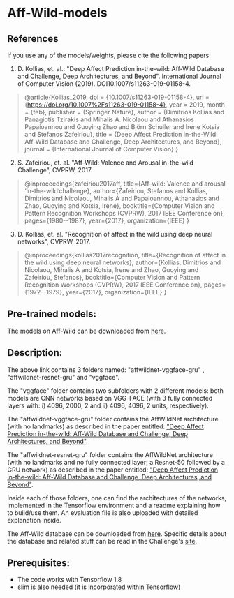 # Aff-Wild-models

## References

If you use any of the models/weights, please cite the following papers:

1.   D. Kollias, et. al.: "Deep Affect Prediction in-the-wild: Aff-Wild Database and Challenge, Deep Architectures, and Beyond". International  Journal  of  Computer  Vision  (2019).   DOI10.1007/s11263-019-01158-4.

> @article{Kollias_2019,
	doi = {10.1007/s11263-019-01158-4},
	url = {https://doi.org/10.1007%2Fs11263-019-01158-4},
	year = 2019,
	month = {feb},
	publisher = {Springer Nature},
	author = {Dimitrios Kollias and Panagiotis Tzirakis and Mihalis A. Nicolaou and Athanasios Papaioannou and Guoying Zhao and Björn Schuller and Irene Kotsia and Stefanos Zafeiriou},
	title = {Deep Affect Prediction in-the-Wild: Aff-Wild Database and Challenge, Deep Architectures, and Beyond},
	journal = {International Journal of Computer Vision}
}

2.  S. Zafeiriou, et. al. "Aff-Wild: Valence and Arousal in-the-wild Challenge", CVPRW, 2017.

>@inproceedings{zafeiriou2017aff, title={Aff-wild: Valence and arousal ‘in-the-wild’challenge}, author={Zafeiriou, Stefanos and Kollias, Dimitrios and Nicolaou, Mihalis A and Papaioannou, Athanasios and Zhao, Guoying and Kotsia, Irene}, booktitle={Computer Vision and Pattern Recognition Workshops (CVPRW), 2017 IEEE Conference on}, pages={1980--1987}, year={2017}, organization={IEEE} }

3. D. Kollias, et. al. "Recognition of affect in the wild using deep neural networks", CVPRW, 2017.

>@inproceedings{kollias2017recognition,
  title={Recognition of affect in the wild using deep neural networks},
  author={Kollias, Dimitrios and Nicolaou, Mihalis A and Kotsia, Irene and Zhao, Guoying and Zafeiriou, Stefanos},
  booktitle={Computer Vision and Pattern Recognition Workshops (CVPRW), 2017 IEEE Conference on},
  pages={1972--1979},
  year={2017},
  organization={IEEE}
}

## Pre-trained models:
The models on Aff-Wild can be downloaded from [here](https://drive.google.com/open?id=1xkVK92XLZOgYlpaRpG_-WP0Elzg4ewpw).


## Description:
The above link contains 3 folders named: "affwildnet-vggface-gru" , "affwildnet-resnet-gru" and "vggface".

The "vggface" folder contains two subfolders with 2 different models: both models are CNN networks based on VGG-FACE (with 3 fully connected layers with: i) 4096, 2000, 2 and ii) 4096, 4096,  2 units, respectively).

The "affwildnet-vggface-gru" folder contains the AffWildNet architecture (with no landmarks) as described in the paper entitled: ["Deep Affect Prediction in-the-wild: Aff-Wild Database and Challenge, Deep Architectures, and Beyond"](https://arxiv.org/pdf/1804.10938.pdf).

The "affwildnet-resnet-gru" folder contains the AffWildNet architecture (with no landmarks and no fully connected layer; a Resnet-50 followed by a GRU network) as described in the paper entitled: ["Deep Affect Prediction in-the-wild: Aff-Wild Database and Challenge, Deep Architectures, and Beyond"](https://arxiv.org/pdf/1804.10938.pdf).

Inside each of those folders, one can find the architectures of the networks, implemented in the Tensorflow environment and a readme explaining how to build/use them.
An evaluation file is also uploaded with detailed explanation inside.

The Aff-Wild database can be downloaded from [here](https://drive.google.com/file/d/1A6uU4XdO11o_VYSV5RCGiwCb9l4Wgk4s/view?usp=sharing).
Specific details about the database and related stuff can be read in the Challenge's [site](https://ibug.doc.ic.ac.uk/resources/first-affect-wild-challenge/).

## Prerequisites:

- The code works with Tensorflow 1.8
- slim is also needed (it is incorporated within Tensorflow)

